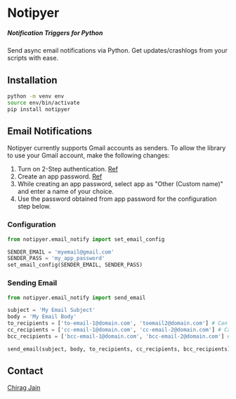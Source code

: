 # Notipyer
##### Notification Triggers for Python
Send async email notifications via Python. Get updates/crashlogs from your scripts with ease. 

## Installation
```bash
python -m venv env
source env/bin/activate
pip install notipyer
```

## Email Notifications
Notipyer currently supports Gmail accounts as senders. To allow the library to use your Gmail account, make the following changes:
   
1. Turn on 2-Step authentication. [Ref](https://support.google.com/accounts/answer/185839)
2. Create an app password. [Ref](https://support.google.com/mail/answer/185833)
3. While creating an app password, select app as "Other (Custom name)" and enter a name of your choice. 
4. Use the password obtained from app password for the configuration step below.
   
### Configuration
```python
from notipyer.email_notify import set_email_config

SENDER_EMAIL = 'myemail@gmail.com'
SENDER_PASS = 'my_app_password'
set_email_config(SENDER_EMAIL, SENDER_PASS)
```
### Sending Email
```python
from notipyer.email_notify import send_email

subject = 'My Email Subject'
body = 'My Email Body'
to_recipients = ['to-email-1@domain.com', 'toemail2@domain.com'] # Can be None
cc_recipients = ['cc-email-1@domain.com', 'cc-email-2@domain.com'] # Can be None
bcc_recipients = ['bcc-email-1@domain.com', 'bcc-email-2@domain.com'] # Can be None

send_email(subject, body, to_recipients, cc_recipients, bcc_recipients)
```

## Contact
[Chirag Jain](https://github.com/chirag-jn)
